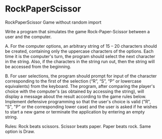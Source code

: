 # RockPaperScissor
RockPaperScissor Game without random import

Write a program that simulates the game Rock-Paper-Scissor between a user and the computer.

A. For the computer options, an arbitrary string of 15 – 20 characters should be created, containing only the uppercase characters of the options. Each time it is the computer's turn, the program should select the next character in the string. Also, if the characters in the string run out, then the string will be accessed from the beginning.

B. For user selections, the program should prompt for input of the character corresponding to the first of the selection (“R”, “S”, “P” or lowercase equivalents) from the keyboard. The program, after comparing the player's choice with the computer's (as obtained by accessing the string), will display a message about the result according to the game rules below. Implement defensive programming so that the user's choice is valid ("R", "S", "P" or the corresponding lower case) and the user is asked if he wishes to start a new game or terminate the application by entering an empty string.

Rules: Rock beats scissors.
       Scissor beats paper.
       Paper beats rock.
       Same option is Draw.